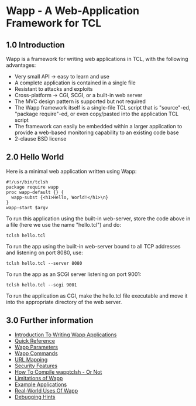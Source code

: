 Wapp - A Web-Application Framework for TCL
==========================================

1.0 Introduction
----------------

Wapp is a framework for writing web applications in TCL,
with the following advantages:

  *   Very small API &rarr; easy to learn and use
  *   A complete application is contained in a single file
  *   Resistant to attacks and exploits
  *   Cross-platform &rarr; CGI, SCGI, or a built-in web server
  *   The MVC design pattern is supported but not required
  *   The Wapp framework itself is a  single-file TCL script
      that is "source"-ed, "package require"-ed, 
      or even copy/pasted into the application TCL script
  *   The framework can easily be embedded within a larger application
      to provide a web-based monitoring capability to an existing
      code base
  *   2-clause BSD license


2.0 Hello World
---------------

Here is a minimal web application written using Wapp:

>
    #!/usr/bin/tclsh
    package require wapp
    proc wapp-default {} {
      wapp-subst {<h1>Hello, World!</h1>\n}
    }
    wapp-start $argv

To run this application using the built-in web-server, store the code above
in a file (here we use the name "hello.tcl") and do:

>
    tclsh hello.tcl

To run the app using the built-in web-server bound to all TCP addresses
and listening on port 8080, use:

>
    tclsh hello.tcl --server 8080

To run the app as an SCGI server listening on port 9001:

>
    tclsh hello.tcl --scgi 9001

To run the application as CGI, make the hello.tcl file executable and
move it into the appropriate directory of the web server.

3.0 Further information
-----------------------

  *  [Introduction To Writing Wapp Applications](/doc/trunk/docs/intro.md)
  *  [Quick Reference](/doc/trunk/docs/quickref.md)
  *  [Wapp Parameters](/doc/trunk/docs/params.md)
  *  [Wapp Commands](/doc/trunk/docs/commands.md)
  *  [URL Mapping](/doc/trunk/docs/urlmapping.md)
  *  [Security Features](/doc/trunk/docs/security.md)
  *  [How To Compile wapptclsh - Or Not](/doc/trunk/docs/compiling.md)
  *  [Limitations of Wapp](/doc/trunk/docs/limitations.md)
  *  [Example Applications](/file/examples)
  *  [Real-World Uses Of Wapp](/doc/trunk/docs/usageexamples.md)
  *  [Debugging Hints](/doc/trunk/docs/debughints.md)
